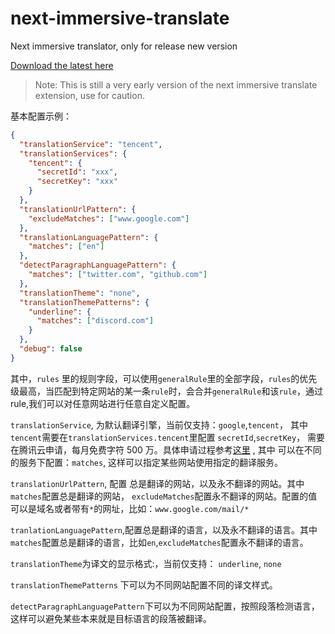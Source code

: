# next-immersive-translate

Next immersive translator, only for release new version

[Download the latest here](https://github.com/immersive-translate/next-immersive-translate/releases)

> Note: This is still a very early version of the next immersive translate extension, use for caution.

基本配置示例：

```json
{
  "translationService": "tencent",
  "translationServices": {
    "tencent": {
      "secretId": "xxx",
      "secretKey": "xxx"
    }
  },
  "translationUrlPattern": {
    "excludeMatches": ["www.google.com"]
  },
  "translationLanguagePattern": {
    "matches": ["en"]
  },
  "detectParagraphLanguagePattern": {
    "matches": ["twitter.com", "github.com"]
  },
  "translationTheme": "none",
  "translationThemePatterns": {
    "underline": {
      "matches": ["discord.com"]
    }
  },
  "debug": false
}
```

其中，`rules` 里的规则字段，可以使用`generalRule`里的全部字段，`rules`的优先级最高，当匹配到特定网站的某一条`rule`时，会合并`generalRule`和该`rule`，通过 rule,我们可以对任意网站进行任意自定义配置。

`translationService`, 为默认翻译引擎，当前仅支持：`google`,`tencent`， 其中`tencent`需要在`translationServices.tencent`里配置 `secretId`,`secretKey`， 需要在腾讯云申请，每月免费字符 500 万。具体申请过程参考[这里](https://hcfy.app/docs/services/qq-api/) , 其中 可以在不同的服务下配置：`matches`, 这样可以指定某些网站使用指定的翻译服务。

`translationUrlPattern`, 配置 总是翻译的网站，以及永不翻译的网站。其中`matches`配置总是翻译的网站， `excludeMatches`配置永不翻译的网站。配置的值可以是域名或者带有`*`的网址，比如：`www.google.com/mail/*`

`tranlationLanguagePattern`,配置总是翻译的语言，以及永不翻译的语言。其中`matches`配置总是翻译的语言，比如`en`,`excludeMatches`配置永不翻译的语言。

`translationTheme`为译文的显示格式:，当前仅支持： `underline`, `none`

`translationThemePatterns` 下可以为不同网站配置不同的译文样式。

`detectParagraphLanguagePattern`下可以为不同网站配置，按照段落检测语言，这样可以避免某些本来就是目标语言的段落被翻译。
